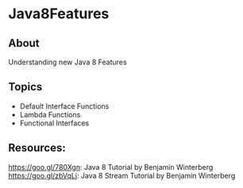 # Java8Features
## About
Understanding new Java 8 Features

## Topics
* Default Interface Functions
* Lambda Functions
* Functional Interfaces

## Resources:
https://goo.gl/780Xgn: Java 8 Tutorial by Benjamin Winterberg
<br/>https://goo.gl/zbVqLj: Java 8 Stream Tutorial by Benjamin Winterberg

